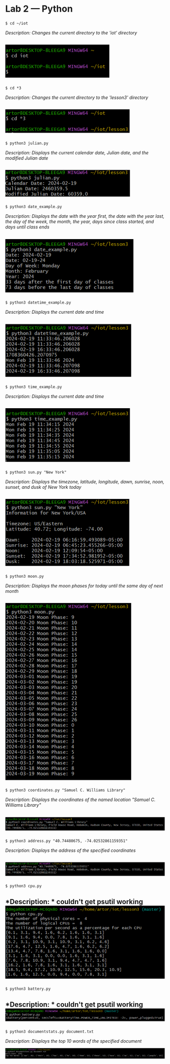 # Lab 2 — Python

`$ cd ~/iot`

*Description: Changes the current directory to the 'iot' directory*

![cdIOT](img/cdIOT.png)
---
`$ cd *3`

*Description: Changes the current directory to the 'lesson3' directory*

![cd3](img/cd3.png)
---
`$ python3 julian.py`

*Description: Displays the current calendar date, Julian date, and the modified Julian date*

![julian](img/julian.png)
---
`$ python3 date_example.py`

*Description: Displays the date with the year first, the date with the year last, the day of the week, the month, the year, days since class started, and days until class ends*

![dateExample](img/dateExample.png)
---
`$ python3 datetime_example.py`

*Description: Displays the current date and time*

![datetimeExample](img/datetimeExample.png)
---
`$ python3 time_example.py`

*Description: Displays the current date and time*

![timeExample](img/timeExample.png)
---
`$ python3 sun.py "New York"`

*Description: Displays the timezone, latitude, longitude, dawn, sunrise, noon, sunset, and dusk of New York today*

![sun](img/sun.png)
---
`$ python3 moon.py`

*Description: Displays the moon phases for today until the same day of next month*

![moon](img/moon.png)
---
`$ python3 coordinates.py "Samuel C. Williams Library"`

*Description: Displays the coordinates of the named location "Samuel C. Williams Library"*

![coordinates](img/coordinates.png)
---
`$ python3 address.py "40.74480675, -74.02532861159351"`

*Description: Displays the address of the specified coordinates*

![address](img/address.png)
---
`$ python3 cpu.py`

*Description: *
couldn't get psutil working
![cpu](img/cpu.png)
---
`$ python3 battery.py`

*Description: *
couldn't get psutil working
![battery](img/battery.png)
---
`$ python3 documentstats.py document.txt`

*Description: Displays the top 10 words of the specified document*

![documentstats](img/documentstats.png)
